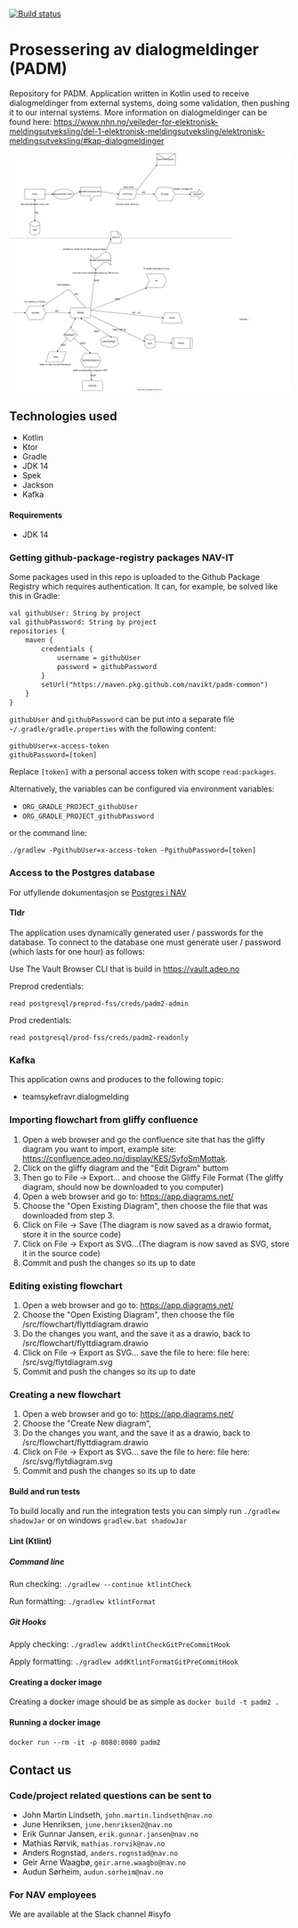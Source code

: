[![Build status](https://github.com/navikt/padm2/workflows/Deploy%20to%20dev%20and%20prod/badge.svg)](https://github.com/navikt/padm2/workflows/Deploy%20to%20dev%20and%20prod/badge.svg)

# Prosessering av dialogmeldinger (PADM)
Repository for PADM. Application written in Kotlin used to receive dialogmeldinger from external systems, doing some validation, then pushing it to our internal systems.
More information on dialogmeldinger can be found here: https://www.nhn.no/veileder-for-elektronisk-meldingsutveksling/del-1-elektronisk-meldingsutveksling/elektronisk-meldingsutveksling/#kap-dialogmeldinger


<img src="src/svg/dialogmeldingflyt_2021_09_14.svg" alt="Image of the flow of the padm2 application">

## Technologies used
* Kotlin
* Ktor
* Gradle
* JDK 14
* Spek
* Jackson
* Kafka

#### Requirements

* JDK 14

### Getting github-package-registry packages NAV-IT
Some packages used in this repo is uploaded to the Github Package Registry which requires authentication. It can, for example, be solved like this in Gradle:
```
val githubUser: String by project
val githubPassword: String by project
repositories {
    maven {
        credentials {
            username = githubUser
            password = githubPassword
        }
        setUrl("https://maven.pkg.github.com/navikt/padm-common")
    }
}
```

`githubUser` and `githubPassword` can be put into a separate file `~/.gradle/gradle.properties` with the following content:

```                                                     
githubUser=x-access-token
githubPassword=[token]
```

Replace `[token]` with a personal access token with scope `read:packages`.

Alternatively, the variables can be configured via environment variables:

* `ORG_GRADLE_PROJECT_githubUser`
* `ORG_GRADLE_PROJECT_githubPassword`

or the command line:

```
./gradlew -PgithubUser=x-access-token -PgithubPassword=[token]
```

### Access to the Postgres database

For utfyllende dokumentasjon se [Postgres i NAV](https://github.com/navikt/utvikling/blob/master/PostgreSQL.md)

#### Tldr

The application uses dynamically generated user / passwords for the database.
To connect to the database one must generate user / password (which lasts for one hour)
as follows:

Use The Vault Browser CLI that is build in https://vault.adeo.no

Preprod credentials:

```
read postgresql/preprod-fss/creds/padm2-admin

```

Prod credentials:

```
read postgresql/prod-fss/creds/padm2-readonly

```
### Kafka

This application owns and produces to the following topic:

* teamsykefravr.dialogmelding

### Importing flowchart from gliffy confluence
1. Open a web browser and go the confluence site that has the gliffy diagram you want to import, example site:
https://confluence.adeo.no/display/KES/SyfoSmMottak.
2. Click on the gliffy diagram and the "Edit Digram" buttom
3. Then go to File -> Export... and choose the Gliffy File Format (The gliffy diagram, should now be downloaded to you computer)
4. Open a web browser and go to: https://app.diagrams.net/
5. Choose the "Open Existing Diagram", then choose the file that was downloaded from step 3.
6. Click on File -> Save (The diagram is now saved as a drawio format, store it in the source code)
7. Click on File -> Export as SVG...(The diagram is now saved as SVG, store it in the source code)
8. Commit and push the changes so its up to date

### Editing existing flowchart
1. Open a web browser and go to: https://app.diagrams.net/
2. Choose the "Open Existing Diagram", then choose the file /src/flowchart/flyttdiagram.drawio
3. Do the changes you want, and the save it as a drawio, back to /src/flowchart/flyttdiagram.drawio
4. Click on File -> Export as SVG... save the file to here: file here: /src/svg/flytdiagram.svg
5. Commit and push the changes so its up to date

### Creating a new flowchart
1. Open a web browser and go to: https://app.diagrams.net/
2. Choose the "Create New diagram",
3. Do the changes you want, and the save it as a drawio, back to /src/flowchart/flyttdiagram.drawio
4. Click on File -> Export as SVG... save the file to here: file here: /src/svg/flytdiagram.svg
5. Commit and push the changes so its up to date

#### Build and run tests
To build locally and run the integration tests you can simply run `./gradlew shadowJar` or on windows 
`gradlew.bat shadowJar`

#### Lint (Ktlint)
##### Command line
Run checking: `./gradlew --continue ktlintCheck`

Run formatting: `./gradlew ktlintFormat`
##### Git Hooks
Apply checking: `./gradlew addKtlintCheckGitPreCommitHook`

Apply formatting: `./gradlew addKtlintFormatGitPreCommitHook`

#### Creating a docker image
Creating a docker image should be as simple as `docker build -t padm2 .`

#### Running a docker image
`docker run --rm -it -p 8080:8080 padm2`


## Contact us
### Code/project related questions can be sent to
* John Martin Lindseth, `john.martin.lindseth@nav.no`
* June Henriksen, `june.henriksen2@nav.no`
* Erik Gunnar Jansen, `erik.gunnar.jansen@nav.no`
* Mathias Rørvik, `mathias.rorvik@nav.no`
* Anders Rognstad, `anders.rognstad@nav.no`
* Geir Arne Waagbø, `geir.arne.waagbo@nav.no`
* Audun Sørheim, `audun.sorheim@nav.no`

### For NAV employees
We are available at the Slack channel #isyfo
